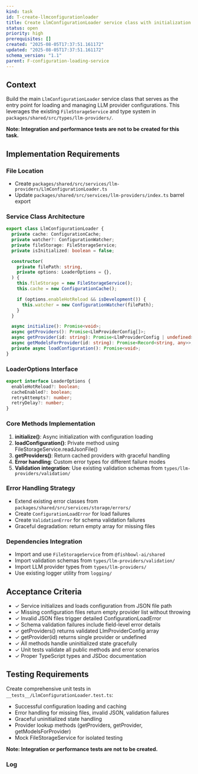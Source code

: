 ```yaml
---
kind: task
id: T-create-llmconfigurationloader
title: Create LlmConfigurationLoader service class with initialization and basic loading
status: open
priority: high
prerequisites: []
created: "2025-08-05T17:37:51.161172"
updated: "2025-08-05T17:37:51.161172"
schema_version: "1.1"
parent: F-configuration-loading-service
---
```


## Context

Build the main `LlmConfigurationLoader` service class that serves as the entry point for loading and managing LLM provider configurations. This leverages the existing `FileStorageService` and type system in `packages/shared/src/types/llm-providers/`.

**Note: Integration and performance tests are not to be created for this task.**

## Implementation Requirements

### File Location

- Create `packages/shared/src/services/llm-providers/LlmConfigurationLoader.ts`
- Update `packages/shared/src/services/llm-providers/index.ts` barrel export

### Service Class Architecture

```typescript
export class LlmConfigurationLoader {
  private cache: ConfigurationCache;
  private watcher?: ConfigurationWatcher;
  private fileStorage: FileStorageService;
  private isInitialized: boolean = false;

  constructor(
    private filePath: string,
    private options: LoaderOptions = {},
  ) {
    this.fileStorage = new FileStorageService();
    this.cache = new ConfigurationCache();

    if (options.enableHotReload && isDevelopment()) {
      this.watcher = new ConfigurationWatcher(filePath);
    }
  }

  async initialize(): Promise<void>;
  async getProviders(): Promise<LlmProviderConfig[]>;
  async getProvider(id: string): Promise<LlmProviderConfig | undefined>;
  async getModelsForProvider(id: string): Promise<Record<string, any>>;
  private async loadConfiguration(): Promise<void>;
}
```

### LoaderOptions Interface

```typescript
export interface LoaderOptions {
  enableHotReload?: boolean;
  cacheEnabled?: boolean;
  retryAttempts?: number;
  retryDelay?: number;
}
```

### Core Methods Implementation

1. **initialize()**: Async initialization with configuration loading
2. **loadConfiguration()**: Private method using FileStorageService.readJsonFile()
3. **getProviders()**: Return cached providers with graceful handling
4. **Error handling**: Custom error types for different failure modes
5. **Validation integration**: Use existing validation schemas from `types/llm-providers/validation/`

### Error Handling Strategy

- Extend existing error classes from `packages/shared/src/services/storage/errors/`
- Create `ConfigurationLoadError` for load failures
- Create `ValidationError` for schema validation failures
- Graceful degradation: return empty array for missing files

### Dependencies Integration

- Import and use `FileStorageService` from `@fishbowl-ai/shared`
- Import validation schemas from `types/llm-providers/validation/`
- Import LLM provider types from `types/llm-providers/`
- Use existing logger utility from `logging/`

## Acceptance Criteria

- ✓ Service initializes and loads configuration from JSON file path
- ✓ Missing configuration files return empty provider list without throwing
- ✓ Invalid JSON files trigger detailed ConfigurationLoadError
- ✓ Schema validation failures include field-level error details
- ✓ getProviders() returns validated LlmProviderConfig array
- ✓ getProvider(id) returns single provider or undefined
- ✓ All methods handle uninitialized state gracefully
- ✓ Unit tests validate all public methods and error scenarios
- ✓ Proper TypeScript types and JSDoc documentation

## Testing Requirements

Create comprehensive unit tests in `__tests__/LlmConfigurationLoader.test.ts`:

- Successful configuration loading and caching
- Error handling for missing files, invalid JSON, validation failures
- Graceful uninitialized state handling
- Provider lookup methods (getProviders, getProvider, getModelsForProvider)
- Mock FileStorageService for isolated testing

**Note: Integration or performance tests are not to be created.**

### Log
